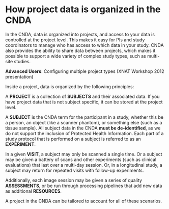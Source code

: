 # How project data is organized in the CNDA

In the CNDA, data is organized into projects, and access to your data is controlled at the project level. This makes it easy for PIs and study coordinators to manage who has access to which data in your study. CNDA also provides the ability to share data between projects, which makes it possible to support a wide variety of complex study types, such as multi-site studies. 

**Advanced Users**: Configuring multiple project types (XNAT Workshop 2012 presentation)

Inside a project, data is organized by the following principles:

A **PROJECT** is a collection of **SUBJECTS** and their associated data. If you have project data that is not subject specific, it can be stored at the project level.



A **SUBJECT** is the CNDA term for the participant in a study, whether this be a person, an object (like a scanner phantom), or something else (such as a tissue sample). All subject data in the CNDA **must be de-identified**, as we do not support the inclusion of Protected Health Information. Each part of a study protocol that is performed on a subject is referred to as an **EXPERIMENT**.



In a given **VISIT**, a subject may only be scanned a single time. Or a subject may be given a battery of scans and other experiments (such as clinical evaluations) that last over a multi-day session. Or, in a longitudinal study, a subject may return for repeated visits with follow-up experiments.

Additionally, each image session may be given a series of quality **ASSESSMENTS**, or be run through processing pipelines that add new data as additional **RESOURCES**.

A project in the CNDA can be tailored to account for all of these scenarios.

